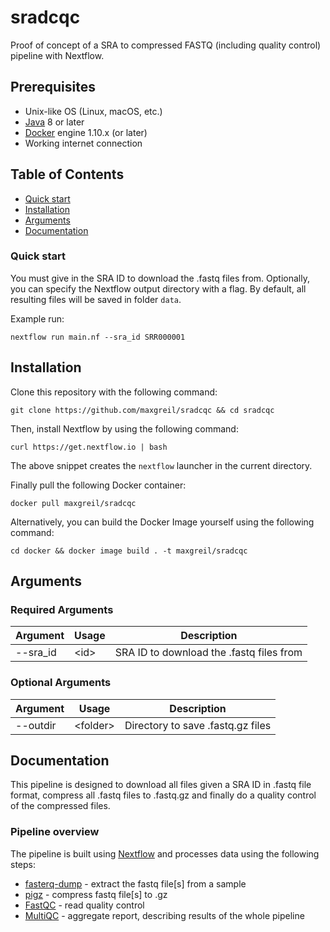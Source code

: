 # sradcqc

Proof of concept of a SRA to compressed FASTQ (including quality control) pipeline with Nextflow.

## Prerequisites

* Unix-like OS (Linux, macOS, etc.)
* [Java](http://jdk.java.net/) 8 or later
* [Docker](https://www.docker.com/) engine 1.10.x (or later)
* Working internet connection

## Table of Contents

* [Quick start](#Quick-start)
* [Installation](#Installation)
* [Arguments](#Arguments)
* [Documentation](#Documentation)

### Quick start

You must give in the SRA ID to download the .fastq files from. Optionally, you can specify the Nextflow output directory with a flag. By default, all resulting files will be saved in folder `data`.

Example run:
```
nextflow run main.nf --sra_id SRR000001
```

## Installation

Clone this repository with the following command:

```
git clone https://github.com/maxgreil/sradcqc && cd sradcqc
```

Then, install Nextflow by using the following command:

```
curl https://get.nextflow.io | bash
```

The above snippet creates the `nextflow` launcher in the current directory.

Finally pull the following Docker container:

```
docker pull maxgreil/sradcqc
```

Alternatively, you can build the Docker Image yourself using the following command:

```
cd docker && docker image build . -t maxgreil/sradcqc
```

## Arguments

### Required Arguments
| Argument  | Usage                            | Description                                                          |
|-----------|----------------------------------|----------------------------------------------------------------------|
| --sra_id  | \<id\>                           | SRA ID to download the .fastq files from                             |

### Optional Arguments
| Argument  | Usage                            | Description                                                          |
|-----------|----------------------------------|----------------------------------------------------------------------|
| --outdir  | \<folder\>                       | Directory to save .fastq.gz files                                    |

## Documentation

This pipeline is designed to download all files given a SRA ID in .fastq file format, compress all .fastq files to .fastq.gz and finally do a quality control of the compressed files.

### Pipeline overview

The pipeline is built using [Nextflow](https://www.nextflow.io/)
and processes data using the following steps:

* [fasterq-dump](https://github.com/ncbi/sra-tools/blob/master/tools/fasterq-dump/readme.txt) - extract the fastq file[s] from a sample
* [pigz](https://zlib.net/pigz/) - compress fastq file[s] to .gz
* [FastQC](http://www.bioinformatics.babraham.ac.uk/projects/fastqc/) - read quality control
* [MultiQC](https://multiqc.info) - aggregate report, describing results of the whole pipeline
